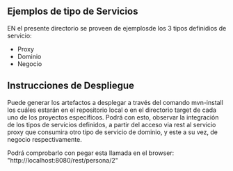 Ejemplos de tipo de Servicios
------------------------------
EN el presente directorio se proveen de ejemplosde los 3 tipos definidios de servicio:
- Proxy
- Dominio
- Negocio

Instrucciones de Despliegue
----------------------------
Puede generar los artefactos a desplegar a través del comando mvn-install los cuáles estarán en el repositorio local o en 
el directorio target de cada uno de los proyectos específicos.
Podrá con esto, observar la integración de los tipos de servicios definidos, a partir del acceso via rest al servicio proxy
que consumira otro tipo de servicio de dominio, y este a su vez, de negocio respectivamente.

Podrá comprobarlo con pegar esta llamada en el browser:
"http://localhost:8080/rest/persona/2"
